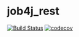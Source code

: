 # job4j_rest
[![Build Status](https://travis-ci.org/staskorobeynikov/job4j_rest.svg?branch=master)](https://travis-ci.org/staskorobeynikov/job4j_rest)
[![codecov](https://codecov.io/gh/staskorobeynikov/job4j_rest/branch/master/graph/badge.svg)](https://codecov.io/gh/staskorobeynikov/job4j_rest)